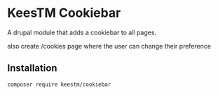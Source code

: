 # KeesTM Cookiebar

A drupal module that adds a cookiebar to all pages.

also create /cookies page where the user can change their preference

## Installation

    composer require keestm/cookiebar
